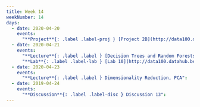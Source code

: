 ```yaml
---
title: Week 14
weekNumber: 14
days:
  - date: 2020-04-20
    events:
      "**Project**{: .label .label-proj } [Project 2B](http://data100.datahub.berkeley.edu/hub/user-redirect/git-sync?repo=https://github.com/DS-100/sp20&subPath=proj/proj2b/) (due Apr. 27)":
  - date: 2020-04-21
    events:
      "**Lecture**{: .label .label } [Decision Trees and Random Forests (Prof. Hug's Excellent Lecture)](https://docs.google.com/presentation/d/1CuHgOrtRCbEs-w9O-lIPHzv7vJfZ5AXIZ-mXwvFMesI/edit?folder=0AHvESj3HTRTkUk9PVA#slide=id.g6b68aef296_2_87)([webcast](https://www.youtube.com/watch?v=e8q-uEfGdDY)) (code coming soon!)":
      "**Lab**{: .label .label-lab } [Lab 10](http://data100.datahub.berkeley.edu/hub/user-redirect/git-sync?repo=https://github.com/DS-100/sp20&subPath=lab/lab10/) (due Apr. 27)":
  - date: 2020-04-23
    events:
      "**Lecture**{: .label .label } Dimensionality Reduction, PCA":
  - date: 2019-04-24
    events:
      "**Discussion**{: .label .label-disc } Discussion 13":
---
```

